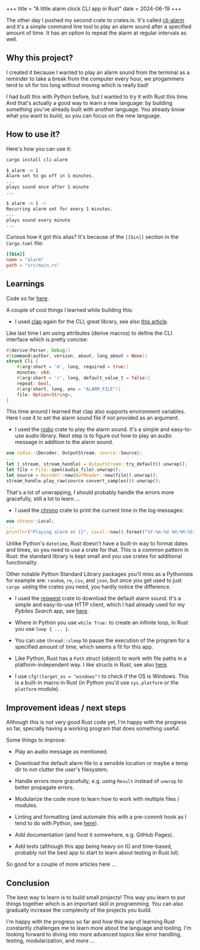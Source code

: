 +++
title = "A little alarm clock CLI app in Rust"
date = 2024-06-19
+++

The other day I pushed my second crate to crates.io. It's called [cli-alarm](https://crates.io/crates/cli-alarm) and it's a simple command line tool to play an alarm sound after a specified amount of time. It has an option to repeat the alarm at regular intervals as well.

## Why this project?

I created it because I wanted to play an alarm sound from the terminal as a reminder to take a break from the computer every hour, we progammers tend to sit for too long without moving which is really bad!

I had built this with Python before, but I wanted to try it with Rust this time. And that's actually a good way to learn a new language: by building something you've already built with another language. You already know what you want to build, so you can focus on the new language.

## How to use it?

Here's how you can use it:

```bash
cargo install cli-alarm

$ alarm -m 1
Alarm set to go off in 1 minutes.
...
plays sound once after 1 minute
...

$ alarm -m 1 -r
Recurring alarm set for every 1 minutes.
...
plays sound every minute
...
```

Curious how it got this alias? It's because of the `[[bin]]` section in the `Cargo.toml` file:

```toml
[[bin]]
name = "alarm"
path = "src/main.rs"
```

## Learnings

Code so far [here](https://github.com/bbelderbos/cli_alarm).

A couple of cool things I learned while building this:

- I used [clap](https://crates.io/crates/clap)  again for the CLI, great library, see also [this article](/command-line-apps-with-clap).

Like last time I am using attributes (derive macros) to define the CLI interface which is pretty concise:

```rust
#[derive(Parser, Debug)]
#[command(author, version, about, long_about = None)]
struct Cli {
    #[arg(short = 'm', long, required = true)]
    minutes: u64,
    #[arg(short = 'r', long, default_value_t = false)]
    repeat: bool,
    #[arg(short, long, env = "ALARM_FILE")]
    file: Option<String>,
}
```

This time around I learned that clap also supports environment variables. Here I use it to set the alarm sound file if not provided as an argument.

- I used the [rodio](https://crates.io/crates/rodio) crate to play the alarm sound. It's a simple and easy-to-use audio library. Next step is to figure out how to play an audio message in addition to the alarm sound.

```rust
use rodio::{Decoder, OutputStream, source::Source};
...
let (_stream, stream_handle) = OutputStream::try_default().unwrap();
let file = File::open(audio_file).unwrap();
let source = Decoder::new(BufReader::new(file)).unwrap();
stream_handle.play_raw(source.convert_samples()).unwrap();
```

That's a lot of unwrapping, I should probably handle the errors more gracefully, still a lot to learn ...

- I used the [chrono](https://crates.io/crates/chrono) crate to print the current time in the log messages:

```rust
use chrono::Local;
...
println!("Playing alarm at {}", Local::now().format("%Y-%m-%d %H:%M:%S"));
```

Unlike Python's `datetime`, Rust doesn't have a built-in way to format dates and times, so you need to use a crate for that. This is a common pattern in Rust: the standard library is kept small and you use crates for additional functionality.

Other notable Python Standard Library packages you'll miss as a Pythonista for example are: `random`, `re`, `csv`, and `json`, but once you get used to just `cargo add`ing the crates you need, you hardly notice the difference.

- I used the [reqwest](https://crates.io/crates/reqwest) crate to download the default alarm sound. It's a simple and easy-to-use HTTP client, which I had already used for my _Pybites Search_ app, see [here](/pybites-search-in-rust).

- Where in Python you use `while True:` to create an infinite loop, in Rust you use `loop { ... }`.

- You can use `thread::sleep` to pause the execution of the program for a specified amount of time, which seems a fit for this app.

- Like Python, Rust has a `Path` struct (object) to work with file paths in a platform-independent way. I like structs in Rust, see also [here](/namedtuple-in-rust-struct).

- I use `cfg!(target_os = "windows")` to check if the OS is Windows. This is a built-in macro in Rust (in Python you'd use `sys.platform` or the `platform` module).

## Improvement ideas / next steps

Although this is not very good Rust code yet, I'm happy with the progress so far, specially having a working program that does something useful.

Some things to improve:

- Play an audio message as mentioned.

- Download the default alarm file to a sensible location or maybe a temp dir to not clutter the user's filesystem.

- Handle errors more gracefully, e.g. using `Result` instead of `unwrap` to better propagate errors.

- Modularize the code more to learn how to work with multiple files / modules.

- Linting and formatting (and automate this with a pre-commit hook as I tend to do with Python, see [here](https://www.youtube.com/watch?v=XFyLzr5Ehf0)).

- Add documentation (and host it somewhere, e.g. GitHub Pages).

- Add tests (although this app being heavy on IO and time-based, probably not the best app to start to learn about testing in Rust lol).

So good for a couple of more articles here ...

## Conclusion

The best way to learn is to build small projects! This way you learn to put things together which is an important skill in programming. You can also gradually increase the complexity of the projects you build.

I'm happy with the progress so far and how this way of learning Rust constantly challenges me to learn more about the language and tooling. I'm looking forward to diving into more advanced topics like error handling, testing, modularization, and more ...
